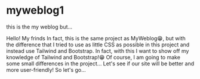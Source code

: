 # myweblog1
 this is the my weblog but...

  Hello! My frinds
In fact, this is the same project as MyWeblog😁,
but with the difference that I tried to use as little CSS as possible in this project and instead use Tailwind and Bootstrap.
In fact, with this I want to show off my knowledge of Tailwind and Bootstrap!😁
Of course, I am going to make some small differences in the project... Let's see if our site will be better and more user-friendly!
So let's go...
